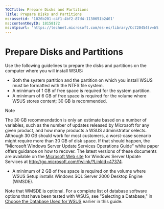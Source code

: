 ```yaml
---
TOCTitle: Prepare Disks and Partitions
Title: Prepare Disks and Partitions
ms:assetid: '1026b201-c4f1-4bf2-87d4-1130651b2401'
ms:contentKeyID: 18158172
ms:mtpsurl: 'https://technet.microsoft.com/es-es/library/Cc720454(v=WS.10)'
---
```


Prepare Disks and Partitions
============================

Use the following guidelines to prepare the disks and partitions on the computer where you will install WSUS:

-   Both the system partition and the partition on which you install WSUS must be formatted with the NTFS file system.
-   A minimum of 1 GB of free space is required for the system partition.
-   A minimum of 6 GB of free space is required for the volume where WSUS stores content; 30 GB is recommended.

> [!NOTE]
> The 30 GB recommendation is only an estimate based on a number of variables, such as the number of updates released by Microsoft for any given product, and how many products a WSUS administrator selects. Although 30 GB should work for most customers, a worst-case scenario might require more than 30 GB of disk space. If that should happen, the "Microsoft Windows Server Update Services Operations Guide" white paper offers guidance on how to recover. The latest versions of these documents are available on the [Microsoft Web site](http://go.microsoft.com/fwlink/?linkid=47374) for Windows Server Update Services at http://go.microsoft.com/fwlink/?LinkId=47374. 

-   A minimum of 2 GB of free space is required on the volume where WSUS Setup installs Windows SQL Server 2000 Desktop Engine (WMSDE).

Note that WMSDE is optional. For a complete list of database software options that have been tested with WSUS, see "Selecting a Database," in [Choose the Database Used for WSUS](https://technet.microsoft.com/86b1e90d-307d-4b35-88a1-84baccd1ff63) earlier in this guide.
